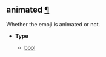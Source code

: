 ## animated [¶](https://discordpy.readthedocs.io/en/stable/api.html#discord.PartialEmoji.animated)

Whether the emoji is animated or not.

- **Type**

	- [bool](https://docs.python.org/3/library/functions.html#bool)